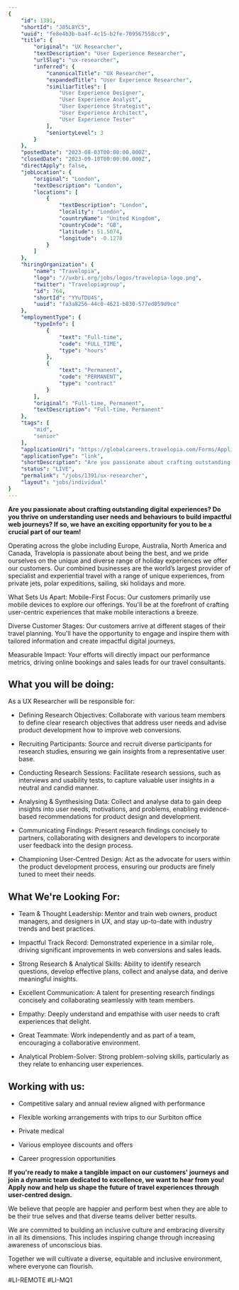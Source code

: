 ```yaml
---
{
	"id": 1391,
	"shortId": "J05L8YC5",
	"uuid": "fe8e4b3b-ba4f-4c15-b2fe-709567558cc9",
	"title": {
		"original": "UX Researcher",
		"textDescription": "User Experience Researcher",
		"urlSlug": "ux-researcher",
		"inferred": {
			"canonicalTitle": "UX Researcher",
			"expandedTitle": "User Experience Researcher",
			"similiarTitles": [
				"User Experience Designer",
				"User Experience Analyst",
				"User Experience Strategist",
				"User Experience Architect",
				"User Experience Tester"
			],
			"seniortyLevel": 3
		}
	},
	"postedDate": "2023-08-03T00:00:00.000Z",
	"closedDate": "2023-09-10T00:00:00.000Z",
	"directApply": false,
	"jobLocation": {
		"original": "London",
		"textDescription": "London",
		"locations": [
			{
				"textDescription": "London",
				"locality": "London",
				"countryName": "United Kingdom",
				"countryCode": "GB",
				"latitude": 51.5074,
				"longitude": -0.1278
			}
		]
	},
	"hiringOrganization": {
		"name": "Travelopia",
		"logo": "//uxbri.org/jobs/logos/travelopia-logo.png",
		"twitter": "Travelopiagroup",
		"id": 764,
		"shortId": "YYuTDU4S",
		"uuid": "fa3a8256-44c0-4621-b830-577ed059d9ce"
	},
	"employmentType": {
		"typeInfo": [
			{
				"text": "Full-time",
				"code": "FULL_TIME",
				"type": "hours"
			},
			{
				"text": "Permanent",
				"code": "PERMANENT",
				"type": "contract"
			}
		],
		"original": "Full-time, Permanent",
		"textDescription": "Full-time, Permanent"
	},
	"tags": [
		"mid",
		"senior"
	],
	"applicationUri": "https://globalcareers.travelopia.com/Forms/Application?formParameters=KizGpaAy2eWSChSK2ySS37xN3B2XpUwyAjFp7wKPPTDI3XdGKDIXaw%3D%3D&jobPostId=437879",
	"applicationType": "link",
	"shortDescription": "Are you passionate about crafting outstanding digital experiences? Do you thrive on understanding user needs and behaviours to build impactful web journeys? If so, we have an exciting opportunity for",
	"status": "LIVE",
	"permalink": "/jobs/1391/ux-researcher",
	"layout": "jobs/individual"
}
---
```

<p><strong>Are you passionate about crafting outstanding digital experiences? Do you thrive on understanding user needs and behaviours to build impactful web journeys? If so, we have an exciting opportunity for you to be a crucial part of our team!</strong></p><p>Operating across the globe including Europe, Australia, North America and Canada, Travelopia is passionate about being the best, and we pride ourselves on the unique and diverse range of holiday experiences we offer our customers. Our combined businesses are the world’s largest provider of specialist and experiential travel with a range of unique experiences, from private jets, polar expeditions, sailing, ski holidays and more.</p><p>What Sets Us Apart: Mobile-First Focus: Our customers primarily use mobile devices to explore our offerings. You'll be at the forefront of crafting user-centric experiences that make mobile interactions a breeze.</p><p>Diverse Customer Stages: Our customers arrive at different stages of their travel planning. You'll have the opportunity to engage and inspire them with tailored information and create impactful digital journeys.</p><p>Measurable Impact: Your efforts will directly impact our performance metrics, driving online bookings and sales leads for our travel consultants.</p><h2>What you will be doing:</h2><p>As a UX Researcher will be responsible for:</p><ul><li><p>Defining Research Objectives: Collaborate with various team members to define clear research objectives that address user needs and advise product development how to improve web conversions.</p></li><li><p>Recruiting Participants: Source and recruit diverse participants for research studies, ensuring we gain insights from a representative user base.</p></li><li><p>Conducting Research Sessions: Facilitate research sessions, such as interviews and usability tests, to capture valuable user insights in a neutral and candid manner.</p></li><li><p>Analysing &amp; Synthesising Data: Collect and analyse data to gain deep insights into user needs, motivations, and problems, enabling evidence-based recommendations for product design and development.</p></li><li><p>Communicating Findings: Present research findings concisely to partners, collaborating with designers and developers to incorporate user feedback into the design process.</p></li><li><p>Championing User-Centred Design: Act as the advocate for users within the product development process, ensuring our products are finely tuned to meet their needs.</p></li></ul><h2>What We're Looking For:</h2><ul><li><p>Team &amp; Thought Leadership: Mentor and train web owners, product managers, and designers in UX, and stay up-to-date with industry trends and best practices.</p></li><li><p>Impactful Track Record: Demonstrated experience in a similar role, driving significant improvements in web conversions and sales leads.</p></li><li><p>Strong Research &amp; Analytical Skills: Ability to identify research questions, develop effective plans, collect and analyse data, and derive meaningful insights.</p></li><li><p>Excellent Communication: A talent for presenting research findings concisely and collaborating seamlessly with team members.</p></li><li><p>Empathy: Deeply understand and empathise with user needs to craft experiences that delight.</p></li><li><p>Great Teammate: Work independently and as part of a team, encouraging a collaborative environment.</p></li><li><p>Analytical Problem-Solver: Strong problem-solving skills, particularly as they relate to enhancing user experiences.</p></li></ul><h2>Working with us:</h2><ul><li><p>Competitive salary and annual review aligned with performance</p></li><li><p>Flexible working arrangements with trips to our Surbiton office</p></li><li><p>Private medical</p></li><li><p>Various employee discounts and offers</p></li><li><p>Career progression opportunities</p></li></ul><p><strong>If you're ready to make a tangible impact on our customers' journeys and join a dynamic team dedicated to excellence, we want to hear from you! Apply now and help us shape the future of travel experiences through user-centred design.</strong></p><p>We believe that people are happier and perform best when they are able to be their true selves and that diverse teams deliver better results.</p><p>We are committed to building an inclusive culture and embracing diversity in all its dimensions. This includes inspiring change through increasing awareness of unconscious bias.</p><p>Together we will cultivate a diverse, equitable and inclusive environment, where everyone can flourish.</p><p>#LI-REMOTE #LI-MQ1</p>
